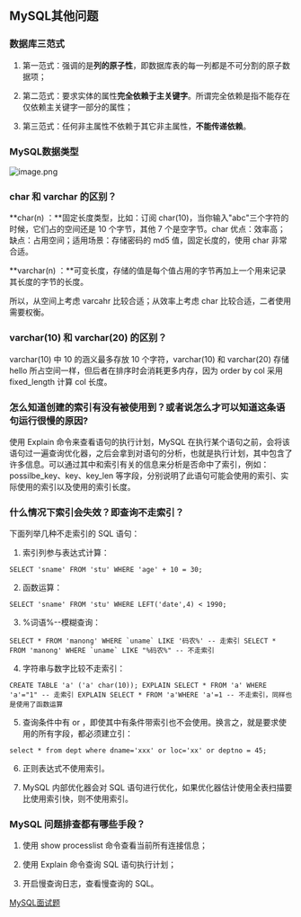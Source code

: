 ## MySQL其他问题

### 数据库三范式

1. 第一范式：强调的是**列的原子性**，即数据库表的每一列都是不可分割的原子数据项；

2. 第二范式：要求实体的属性**完全依赖于主关键字**。所谓完全依赖是指不能存在仅依赖主关键字一部分的属性；

3. 第三范式：任何非主属性不依赖于其它非主属性，**不能传递依赖**。

### MySQL数据类型

![image.png](https://upload-images.jianshu.io/upload_images/4237057-5474e3a2d2e9dd6b.png?imageMogr2/auto-orient/strip%7CimageView2/2/w/1240)

### char 和 varchar 的区别？

**char(n) ：**固定长度类型，比如：订阅 char(10)，当你输入"abc"三个字符的时候，它们占的空间还是 10 个字节，其他 7 个是空字节。char 优点：效率高；缺点：占用空间；适用场景：存储密码的 md5 值，固定长度的，使用 char 非常合适。

**varchar(n) ：**可变长度，存储的值是每个值占用的字节再加上一个用来记录其长度的字节的长度。

所以，从空间上考虑 varcahr 比较合适；从效率上考虑 char 比较合适，二者使用需要权衡。

### varchar(10) 和 varchar(20) 的区别？

varchar(10) 中 10 的涵义最多存放 10 个字符，varchar(10) 和 varchar(20) 存储  hello 所占空间一样，但后者在排序时会消耗更多内存，因为 order by col 采用 fixed_length 计算 col 长度。

### 怎么知道创建的索引有没有被使用到？或者说怎么才可以知道这条语句运行很慢的原因?

使用 Explain 命令来查看语句的执行计划，MySQL 在执行某个语句之前，会将该语句过一遍查询优化器，之后会拿到对语句的分析，也就是执行计划，其中包含了许多信息。可以通过其中和索引有关的信息来分析是否命中了索引，例如：possilbe_key、key、key_len 等字段，分别说明了此语句可能会使用的索引、实际使用的索引以及使用的索引长度。

### 什么情况下索引会失效？即查询不走索引？

下面列举几种不走索引的 SQL 语句：

1. 索引列参与表达式计算：

```
SELECT 'sname' FROM 'stu' WHERE 'age' + 10 = 30;
```

2. 函数运算：

```
SELECT 'sname' FROM 'stu' WHERE LEFT('date',4) < 1990; 
```

3. %词语%--模糊查询：

```
SELECT * FROM 'manong' WHERE `uname` LIKE '码农%' -- 走索引 SELECT * FROM 'manong' WHERE `uname` LIKE "%码农%" -- 不走索引 
```

4. 字符串与数字比较不走索引：

```
CREATE TABLE 'a' ('a' char(10)); EXPLAIN SELECT * FROM 'a' WHERE 'a'="1" -- 走索引 EXPLAIN SELECT * FROM 'a'WHERE 'a'=1 -- 不走索引，同样也是使用了函数运算 
```

5. 查询条件中有 or ，即使其中有条件带索引也不会使用。换言之，就是要求使用的所有字段，都必须建立引：

```
select * from dept where dname='xxx' or loc='xx' or deptno = 45;
```

6. 正则表达式不使用索引。

7. MySQL 内部优化器会对 SQL 语句进行优化，如果优化器估计使用全表扫描要比使用索引快，则不使用索引。

### MySQL 问题排查都有哪些手段？

1. 使用 show processlist 命令查看当前所有连接信息；

2. 使用 Explain 命令查询 SQL 语句执行计划；

3. 开启慢查询日志，查看慢查询的 SQL。

[MySQL面试题](https://mp.weixin.qq.com/s/uIFHe8Myb0RvNxtAivSzOA)